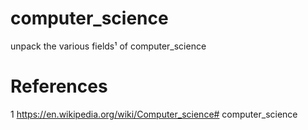 # computer_science

unpack the various fields¹ of computer_science 

# References
1 https://en.wikipedia.org/wiki/Computer_science# computer_science
